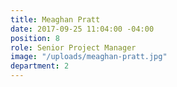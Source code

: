 ```yaml
---
title: Meaghan Pratt
date: 2017-09-25 11:04:00 -04:00
position: 8
role: Senior Project Manager
image: "/uploads/meaghan-pratt.jpg"
department: 2
---
```

